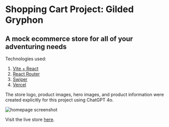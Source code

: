 # Shopping Cart Project: Gilded Gryphon

## A mock ecommerce store for all of your adventuring needs

Technologies used:

1. [Vite + React](https://vitejs.dev/guide/)
2. [React Router](https://reactrouter.com/en/main)
3. [Swiper](https://swiperjs.com/)
4. [Vercel](https://vercel.com/)

The store logo, product images, hero images, and product information were created explicitly for this project using ChatGPT 4o.

![homepage screenshot](public/images/readme-images/homepage-screenshot.png)

Visit the live store [here](https://top-shopping-cart-jacobgiordanos-projects.vercel.app/).
